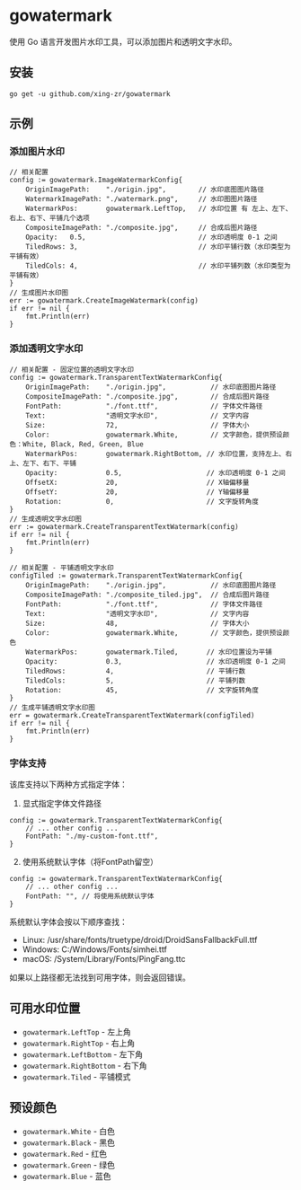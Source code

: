 # gowatermark

使用 Go 语言开发图片水印工具，可以添加图片和透明文字水印。

## 安装

```
go get -u github.com/xing-zr/gowatermark
```

## 示例

### 添加图片水印

```golang
// 相关配置
config := gowatermark.ImageWatermarkConfig{
	OriginImagePath:    "./origin.jpg",        // 水印底图图片路径
	WatermarkImagePath: "./watermark.png",     // 水印图图片路径
	WatermarkPos:       gowatermark.LeftTop,   // 水印位置 有 左上、左下、右上、右下、平铺几个选项
	CompositeImagePath: "./composite.jpg",     // 合成后图片路径
    Opacity:   0.5,                            // 水印透明度 0-1 之间
    TiledRows: 3,                              // 水印平铺行数（水印类型为平铺有效）
    TiledCols: 4,                              // 水印平铺列数（水印类型为平铺有效）
}
// 生成图片水印图
err := gowatermark.CreateImageWatermark(config)
if err != nil {
	fmt.Println(err)
}
```

### 添加透明文字水印

```golang
// 相关配置 - 固定位置的透明文字水印
config := gowatermark.TransparentTextWatermarkConfig{
    OriginImagePath:    "./origin.jpg",           // 水印底图图片路径
    CompositeImagePath: "./composite.jpg",        // 合成后图片路径
    FontPath:           "./font.ttf",             // 字体文件路径
    Text:               "透明文字水印",             // 文字内容
    Size:               72,                       // 字体大小
    Color:              gowatermark.White,        // 文字颜色，提供预设颜色：White, Black, Red, Green, Blue
    WatermarkPos:       gowatermark.RightBottom, // 水印位置，支持左上、右上、左下、右下、平铺
    Opacity:            0.5,                     // 水印透明度 0-1 之间
    OffsetX:            20,                      // X轴偏移量
    OffsetY:            20,                      // Y轴偏移量
    Rotation:           0,                       // 文字旋转角度
}
// 生成透明文字水印图
err := gowatermark.CreateTransparentTextWatermark(config)
if err != nil {
    fmt.Println(err)
}

// 相关配置 - 平铺透明文字水印
configTiled := gowatermark.TransparentTextWatermarkConfig{
    OriginImagePath:    "./origin.jpg",           // 水印底图图片路径
    CompositeImagePath: "./composite_tiled.jpg",  // 合成后图片路径
    FontPath:           "./font.ttf",             // 字体文件路径
    Text:               "透明文字水印",             // 文字内容
    Size:               48,                       // 字体大小
    Color:              gowatermark.White,        // 文字颜色，提供预设颜色
    WatermarkPos:       gowatermark.Tiled,       // 水印位置设为平铺
    Opacity:            0.3,                     // 水印透明度 0-1 之间
    TiledRows:          4,                       // 平铺行数
    TiledCols:          5,                       // 平铺列数
    Rotation:           45,                      // 文字旋转角度
}
// 生成平铺透明文字水印图
err = gowatermark.CreateTransparentTextWatermark(configTiled)
if err != nil {
    fmt.Println(err)
}
```

### 字体支持

该库支持以下两种方式指定字体：

1. 显式指定字体文件路径
```golang
config := gowatermark.TransparentTextWatermarkConfig{
    // ... other config ...
    FontPath: "./my-custom-font.ttf",
}
```

2. 使用系统默认字体（将FontPath留空）
```golang
config := gowatermark.TransparentTextWatermarkConfig{
    // ... other config ...
    FontPath: "", // 将使用系统默认字体
}
```

系统默认字体会按以下顺序查找：
- Linux: /usr/share/fonts/truetype/droid/DroidSansFallbackFull.ttf
- Windows: C:/Windows/Fonts/simhei.ttf
- macOS: /System/Library/Fonts/PingFang.ttc

如果以上路径都无法找到可用字体，则会返回错误。

## 可用水印位置

- `gowatermark.LeftTop` - 左上角
- `gowatermark.RightTop` - 右上角
- `gowatermark.LeftBottom` - 左下角
- `gowatermark.RightBottom` - 右下角 
- `gowatermark.Tiled` - 平铺模式

## 预设颜色

- `gowatermark.White` - 白色
- `gowatermark.Black` - 黑色
- `gowatermark.Red` - 红色
- `gowatermark.Green` - 绿色
- `gowatermark.Blue` - 蓝色